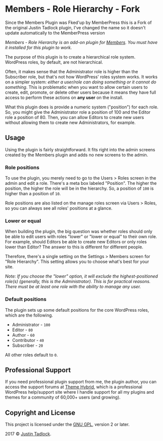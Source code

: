 # Members - Role Hierarchy - Fork

Since the Members Plugin was Fked'up by MemberPress this is a Fork of the original Justin Tadlock plugin, I've changed the name so it doesn't update automatically to the MemberPress version

_Members - Role Hierarchy is an add-on plugin for [Members](http://themehybrid.com/plugins/members).  You must have it installed for this plugin to work._

The purpose of this plugin is to create a hierarchical role system.  WordPress roles, by default, are not hierarchical.  

Often, it makes sense that the Administrator role is higher than the Subscriber role, but that's not how WordPress' roles system works.  It works on a simpler system:  _either a user/role can doing something or it cannot do something_.  This is problematic when you want to allow certain users to create, edit, promote, or delete other users because it means they have full access to perform these actions on **any user** on the install.

What this plugin does is provide a numeric system ("position") for each role.  So, you might give the Administrator role a position of 100 and the Editor role a position of 80.  Then, you can allow Editors to create new users without allowing them to create new Administrators, for example.

## Usage

Using the plugin is fairly straightforward.  It fits right into the admin screens created by the Members plugin and adds no new screens to the admin.

### Role positions

To use the plugin, you merely need to go to the Users > Roles screen in the admin and edit a role.  There's a meta box labeled "Position".  The higher the position, the higher the role will be in the hierarchy.  So, a position of `100` is higher than a position of `10`.

Role positions are also listed on the manage roles screen via Users > Roles, so you can always see all roles' positions at a glance.

### Lower or equal

When building the plugin, the big question was whether roles should only be able to edit users with roles "lower" or "lower or equal" to their own role.  For example, should Editors be able to create new Editors or only roles lower than Editor?  The answer to this is different for different people.

Therefore, there's a single setting on the Settings > Members screen for "Role Hierarchy".  This setting allows you to choose what's best for your site.

_Note: If you choose the "lower" option, it will exclude the highest-positioned role(s) (generally, this is the Administrator).  This is for practical reasons.  There must be at least one role with the ability to manage any user._

### Default positions

The plugin sets up some default positions for the core WordPress roles, which are the following.

* Administrator - `100`
* Editor - `80`
* Author - `60`
* Contributor - `40`
* Subscriber - `20`

All other roles default to `0`.

## Professional Support

If you need professional plugin support from me, the plugin author, you can access the support forums at [Theme Hybrid](http://themehybrid.com/board/topics), which is a professional WordPress help/support site where I handle support for all my plugins and themes for a community of 60,000+ users (and growing).

## Copyright and License

This project is licensed under the [GNU GPL](http://www.gnu.org/licenses/old-licenses/gpl-2.0.html), version 2 or later.

2017 &copy; [Justin Tadlock](http://justintadlock.com).
